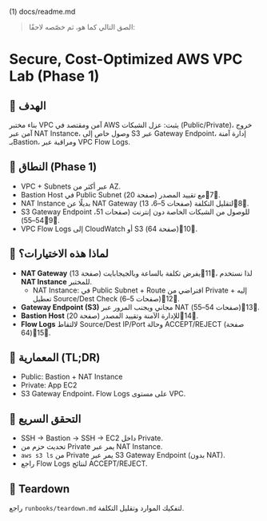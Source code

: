 (1) docs/readme.md

> الصق التالي كما هو، ثم خصّصه لاحقًا:



# Secure, Cost-Optimized AWS VPC Lab (Phase 1)

## 🎯 الهدف
بناء مختبر VPC آمن ومقتصد في AWS يثبت: عزل الشبكات (Public/Private)، خروج آمن عبر NAT Instance،
وصول خاص إلى S3 عبر Gateway Endpoint، إدارة آمنة بـBastion، ومراقبة عبر VPC Flow Logs.

## 🧭 النطاق (Phase 1)
- VPC + Subnets عبر أكثر من AZ.
- Bastion Host في Public Subnet مع تقييد المصدر (صفحة 20)7.
- NAT Instance بديلًا عن NAT Gateway لتقليل التكلفة (صفحات 5–6، 13)8.
- S3 Gateway Endpoint للوصول من الشبكات الخاصة دون إنترنت (صفحات 51، 54–55)9.
- VPC Flow Logs إلى CloudWatch أو S3 (صفحة 64)10.

## 🧩 لماذا هذه الاختيارات؟
- **NAT Gateway** يفرض تكلفة بالساعة وبالجيجابايت (صفحة 13)11، لذا نستخدم **NAT Instance** للمختبر.
  - NAT Instance: في Public Subnet + Route افتراضي من Private إليه + تعطيل Source/Dest Check (صفحات 5–6)12.
- **Gateway Endpoint (S3)** مجاني ويجنب المرور عبر NAT (صفحات 54–55)13.
- **Bastion Host** للإدارة الآمنة وتقييد المصدر (صفحة 20)14.
- **Flow Logs** لالتقاط Source/Dest IP/Port وحالة ACCEPT/REJECT (صفحة 64)15.

## 🧱 المعمارية (TL;DR)
- Public: Bastion + NAT Instance
- Private: App EC2
- S3 Gateway Endpoint، Flow Logs على مستوى VPC.

## 🧪 التحقق السريع
- SSH → Bastion → SSH → EC2 داخل Private.
- تحديث حزم من Private يمر عبر NAT Instance.
- `aws s3 ls` من Private يمر عبر S3 Gateway Endpoint (بدون NAT).
- راجع Flow Logs لنتائج ACCEPT/REJECT.

## 🧹 Teardown
راجع `runbooks/teardown.md` لتفكيك الموارد وتقليل التكلفة.
